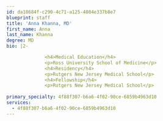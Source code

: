```yaml
---
id: da18684f-c290-4c71-a125-4084e337b8e7
blueprint: staff
title: 'Anna Khanna, MD'
first_name: Anna
last_name: Khanna
degree: MD
bio: |2-

              <h4>Medical Education</h4>
              <p>Ross University School of Medicine</p>
              <h4>Residency</h4>
              <p>Rutgers New Jersey Medical School</p>
              <h4>Fellowship</h4>
              <p>Rutgers New Jersey Medical School</p>
          
primary_specialty: 4f88f307-b6a6-4f02-90ce-6859b4963d10
services:
  - 4f88f307-b6a6-4f02-90ce-6859b4963d10
---
```

